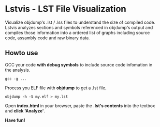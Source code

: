 Lstvis - LST File Visualization
===============================

Visualize objdump's .lst / .lss files to understand the size of compiled code. 
Lstvis analyzes sections and symbols referenced in objdump's output and compiles 
those information into a ordered list of graphs including source code, 
assambly code and raw binary data.

Howto use
---------

GCC your code **with debug symbols** to include source code infomation in the analysis.

    gcc -g ...

Process you ELF file with **objdump** to get a .lst file.

    objdump -h -S my.elf > my.lst

Open **index.html** in your browser, paste the **.lst's contents** into the textbox and **click 'Analyze'**.

**Have fun!**
